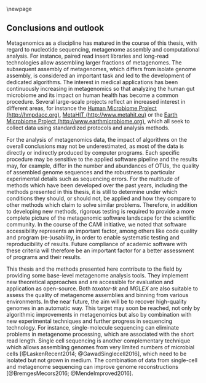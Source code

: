 \newpage

## Conclusions and outlook

Metagenomics as a discipline has matured in the course of this thesis, with regard to nucleotide sequencing, metagenome assembly and computational analysis. For instance, paired read insert libraries and long-read technologies allow assembling larger fractions of metagenomes. The subsequent assembly of metagenomes, which differs from isolate genome assembly, is considered an important task and led to the development of dedicated algorithms. The interest in medical applications has been continuously increasing in metagenomics so that analyzing the human gut microbiome and its impact on human health has become a common procedure. Several large-scale projects reflect an increased interest in different areas, for instance the [Human Microbiome Project (http://hmpdacc.org)](http://hmpdacc.org/), [MetaHIT (http://www.metahit.eu)](http://www.metahit.eu/) or the [Earth Microbiome Project (http://www.earthmicrobiome.org)](http://www.earthmicrobiome.org/), which all seek to collect data using standardized protocols and analysis methods.

For the analysis of metagenomics data, the impact of algorithms on the overall conclusions may not be underestimated, as most of the data is directly or indirectly produced by computer programs. Each specific procedure may be sensitive to the applied software pipeline and the results may, for example, differ in the number and abundances of OTUs, the quality of assembled genome sequences and the robustness to particular experimental details such as sequencing errors. For the multitude of methods which have been developed over the past years, including the methods presented in this thesis, it is still to determine under which conditions they should, or should not, be applied and how they compare to other methods which claim to solve similar problems. Therefore, in addition to developing new methods, rigorous testing is required to provide a more complete picture of the metagenomic software landscape for the scientific community. In the course of the CAMI initiative, we noted that software accessibility represents an important factor, among others like code quality and program (re-)usability, in order to enable systematic testing and reproducibility of results. Future compliance of academic software with these criteria will therefore be an important factor for a better assessment of programs and their results.

This thesis and the methods presented here contribute to the field by providing some base-level metagenome analysis tools. They implement new theoretical approaches and are accessible for evaluation and application as open-source. Both *taxator-tk* and *MGLEX* are also suitable to assess the quality of metagenome assemblies and binning from various environments. In the near future, the aim will be to recover high-quality genomes in an automatic way. This target may soon be reached, not only by algorithmic improvements in metagenomics but also by combination with new experimental techniques and further progress in sequencing technology. For instance, single-molecule sequencing can eliminate problems in metagenome processing, which are associated with the short read length. Single cell sequencing is another complementary technique which allows assembling genomes from very limited numbers of microbial cells [@LaskenRecent2014; @GawadSinglecell2016], which need to be isolated but not grown in medium. The combination of data from single-cell and metagenome sequencing can improve genome reconstructions [@BremgesMecors2016; @MendeImproved2016].

